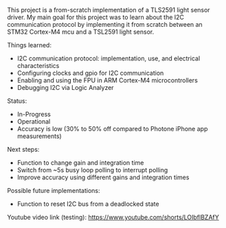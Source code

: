This project is a from-scratch implementation of a TLS2591 light sensor driver. 
My main goal for this project was to learn about the I2C communication protocol by
implementing it from scratch between an STM32 Cortex-M4 mcu and a TSL2591 light sensor.

Things learned:
- I2C communication protocol: implementation, use, and electrical characteristics
- Configuring clocks and gpio for I2C communication
- Enabling and using the FPU in ARM Cortex-M4 microcontrollers
- Debugging I2C via Logic Analyzer

Status:
- In-Progress
- Operational
- Accuracy is low (30% to 50% off compared to Photone iPhone app measurements)

Next steps:
- Function to change gain and integration time
- Switch from ~5s busy loop polling to interrupt polling
- Improve accuracy using different gains and integration times

Possible future implementations:
- Function to reset I2C bus from a deadlocked state

Youtube video link (testing):
https://www.youtube.com/shorts/LOIbflBZAfY
